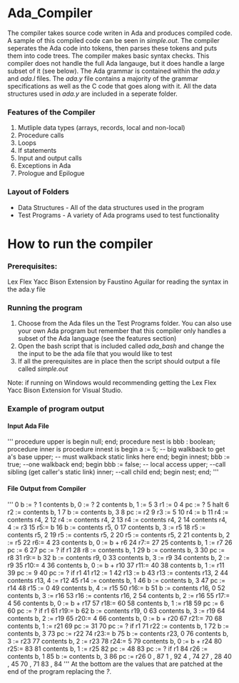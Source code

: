 # Ada_Compiler
The compiler takes source code writen in Ada and produces compiled code. A sample of this compiled code can be seen in *simple.out*. The compiler seperates the Ada code into tokens, then parses these tokens and puts them into code trees. The compiler makes basic syntax checks. This compiler does not handle the full Ada langauge, but it does handle a large subset of it (see below). The Ada grammar is contained within the *ada.y* and *ada.l* files. The *ada.y* file contains a majority of the grammar specifications as well as the C code that goes along with it. All the data structures used in *ada.y* are included in a seperate folder. 

### Features of the Compiler
1. Mutliple data types (arrays, records, local and non-local)
2. Procedure calls
3. Loops
4. If statements 
5. Input and output calls
6. Exceptions in Ada 
7. Prologue and Epilogue


### Layout of Folders
* Data Structures - All of the data structures used in the program 
* Test Programs - A variety of Ada programs used to test functionality


# How to run the compiler 

### Prerequisites:
Lex Flex Yacc Bison Extension by Faustino Aguilar for reading the syntax in the ada.y file


### Running the program 
1. Choose from the Ada files un the Test Programs folder. You can also use your own Ada program but remember that this compiler only handles a subset of the Ada language (see the features section)
2. Open the bash script that is included called *ada_bash* and change the the input to be the ada file that you would like to test 
3. If all the prerequisites are in place then the script should output a file called *simple.out* 

Note: if running on Windows would recommending getting the Lex Flex Yacc Bison Extension for Visual Studio. 


### Example of program output
#### Input Ada File
'''
   procedure upper is
   begin
       null;
   end;
   procedure nest is
      bbb : boolean;
       procedure inner is
           procedure innest is
           begin
              a := 5;   -- big walkback to get a's base
              upper;    -- must walkback static links here
           end;
       begin
          innest;
          bbb := true;  --one walkback
       end;
   begin
       bbb := false;  -- local access
       upper;  --call sibling (get caller's static link)
       inner;  --call child
   end;
begin
   nest;
end;
'''
#### File Output from Compiler
'''
0 	b := ?
1	contents b, 0 := ?
2	contents b, 1 := 5
3	r1 := 0
4	pc := ?
5	halt
6	r2 := contents b, 1
7	b := contents b, 3
8	pc := r2
9	r3 := 5
10	r4 := b
11	r4 := contents r4, 2
12	r4 := contents r4, 2
13	r4 := contents r4, 2
14	contents r4, 4 := r3
15	r5:= b
16	b := contents r5, 0
17	contents b, 3 := r5
18	r5 := contents r5, 2
19	r5 := contents r5, 2
20	r5 := contents r5, 2
21	contents b, 2 := r5
22	r6:= 4
23	contents b, 0 := b + r6
24	r7:= 27
25	contents b, 1 := r7
26	pc := 6
27	pc := ? if r1
28	r8 := contents b, 1
29	b := contents b, 3
30	pc := r8
31	r9:= b
32	b := contents r9, 0
33	contents b, 3 := r9
34	contents b, 2 := r9
35	r10:= 4
36	contents b, 0 := b + r10
37	r11:= 40
38	contents b, 1 := r11
39	pc := 9
40	pc := ? if r1
41	r12 := 1
42	r13 := b
43	r13 := contents r13, 2
44	contents r13, 4 := r12
45	r14 := contents b, 1
46	b := contents b, 3
47	pc := r14
48	r15 := 0
49	contents b, 4 := r15
50	r16:= b
51	b := contents r16, 0
52	contents b, 3 := r16
53	r16 := contents r16, 2
54	contents b, 2 := r16
55	r17:= 4
56	contents b, 0 := b + r17
57	r18:= 60
58	contents b, 1 := r18
59	pc := 6
60	pc := ? if r1
61	r19:= b
62	b := contents r19, 0
63	contents b, 3 := r19
64	contents b, 2 := r19
65	r20:= 4
66	contents b, 0 := b + r20
67	r21:= 70
68	contents b, 1 := r21
69	pc := 31
70	pc := ? if r1
71	r22 := contents b, 1
72	b := contents b, 3
73	pc := r22
74	r23:= b
75	b := contents r23, 0
76	contents b, 3 := r23
77	contents b, 2 := r23
78	r24:= 5
79	contents b, 0 := b + r24
80	r25:= 83
81	contents b, 1 := r25
82	pc := 48
83	pc := ? if r1
84	r26 := contents b, 1
85	b := contents b, 3
86	pc := r26
0 , 87
1 , 92
4 , 74
27 , 28
40 , 45
70 , 71
83 , 84
'''
At the bottom are the values that are patched at the end of the program replacing the *?*. 
